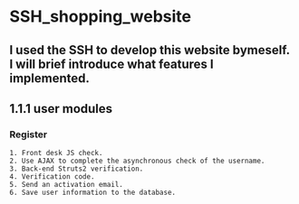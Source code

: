 # SSH_shopping_website
## I used the SSH to develop this website bymeself. I will brief introduce what features I implemented.

## 1.1.1 user modules
### Register

`1. Front desk JS check.` <br>
`2. Use AJAX to complete the asynchronous check of the username.`<br>
`3. Back-end Struts2 verification.`<br>
`4. Verification code.`<br>
`5. Send an activation email.`<br>
`6. Save user information to the database.`<br>
